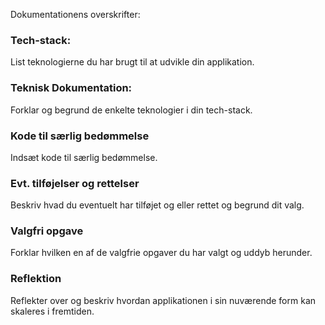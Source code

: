 Dokumentationens overskrifter:
 
### Tech-stack:
List teknologierne du har brugt til at udvikle din applikation.

### Teknisk Dokumentation:
Forklar og begrund de enkelte teknologier i din tech-stack.

### Kode til særlig bedømmelse
Indsæt kode til særlig bedømmelse.

### Evt. tilføjelser og rettelser
Beskriv hvad du eventuelt har tilføjet og eller rettet og begrund dit valg.

### Valgfri opgave
Forklar hvilken en af de valgfrie opgaver du har valgt og uddyb herunder.

### Reflektion
Reflekter over og beskriv hvordan applikationen i sin nuværende form kan skaleres i fremtiden.
